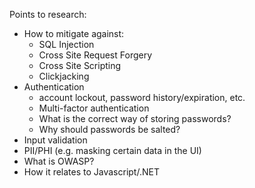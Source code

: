 Points to research:

- How to mitigate against:
    - SQL Injection
    - Cross Site Request Forgery
    - Cross Site Scripting
    - Clickjacking
- Authentication
    - account lockout, password history/expiration, etc.
    - Multi-factor authentication
    - What is the correct way of storing passwords?
    - Why should passwords be salted?
- Input validation
- PII/PHI (e.g. masking certain data in the UI)
- What is OWASP?
- How it relates to Javascript/.NET